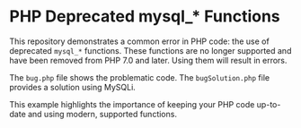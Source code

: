 # PHP Deprecated mysql_* Functions

This repository demonstrates a common error in PHP code: the use of deprecated `mysql_*` functions.  These functions are no longer supported and have been removed from PHP 7.0 and later.  Using them will result in errors.

The `bug.php` file shows the problematic code.  The `bugSolution.php` file provides a solution using MySQLi.

This example highlights the importance of keeping your PHP code up-to-date and using modern, supported functions.